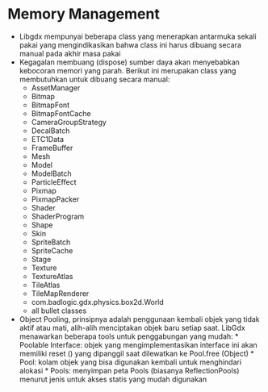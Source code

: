 # Memory Management

* Libgdx mempunyai beberapa class yang menerapkan antarmuka sekali pakai yang mengindikasikan bahwa class ini harus dibuang secara manual pada akhir masa pakai
* Kegagalan membuang (dispose) sumber daya akan menyebabkan kebocoran memori yang parah. Berikut ini merupakan class yang membutuhkan untuk dibuang secara manual:
    *	AssetManager
    *	Bitmap
    *	BitmapFont
    *	BitmapFontCache
    *	CameraGroupStrategy
    *	DecalBatch
    *	ETC1Data
    *	FrameBuffer
    *	Mesh
    *	Model
    *	ModelBatch
    *	ParticleEffect
    *	Pixmap
    *	PixmapPacker
    *	Shader
    *	ShaderProgram
    *	Shape
    *	Skin
    *	SpriteBatch
    *	SpriteCache
    *	Stage
    *	Texture
    *	TextureAtlas
    *	TileAtlas
    *	TileMapRenderer
    *	com.badlogic.gdx.physics.box2d.World
    *	all bullet classes
* Object Pooling, prinsipnya adalah penggunaan kembali objek yang tidak aktif atau mati, alih-alih menciptakan objek baru setiap saat. LibGdx menawarkan beberapa tools untuk penggabungan yang mudah:
        *	Poolable Interface: objek yang mengimplementasikan interface ini akan memiliki reset () yang dipanggil saat dilewatkan ke Pool.free (Object)
        *	Pool: kolam objek yang bisa digunakan kembali untuk menghindari alokasi
        *	Pools: menyimpan peta Pools (biasanya ReflectionPools) menurut jenis untuk akses statis yang mudah digunakan
